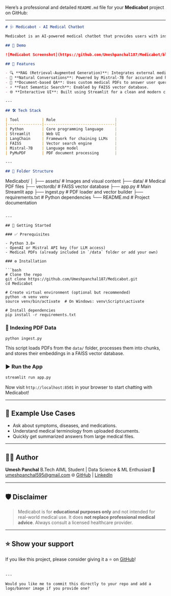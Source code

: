 Here’s a professional and detailed `README.md` file for your **Medicabot** project on GitHub:

---

```markdown
# 🩺 Medicabot - AI Medical Chatbot

Medicabot is an AI-powered medical chatbot that provides users with instant, relevant, and context-aware responses to health-related queries. Built using **LangChain**, **FAISS**, **Streamlit**, and integrated with **Mistral-7B**, Medicabot simulates intelligent medical conversations using a private knowledge base of medical documents.

## 🚀 Demo

![Medicabot Screenshot](https://github.com/Umeshpanchal187/Medicabot/blob/main/assets/medicabot_demo.png) <!-- Replace or add a correct image path if needed -->

## 🧠 Features

- 🔍 **RAG (Retrieval-Augmented Generation)**: Integrates external medical knowledge with responses.
- 💬 **Natural Conversations**: Powered by Mistral-7B for accurate and human-like interactions.
- 🧾 **Document-based QA**: Uses custom medical PDFs to answer user queries.
- ⚡ **Fast Semantic Search**: Enabled by FAISS vector database.
- 🌐 **Interactive UI**: Built using Streamlit for a clean and modern chat interface.

---

## 🛠️ Tech Stack

| Tool          | Role                          |
|---------------|-------------------------------|
| Python        | Core programming language     |
| Streamlit     | Web UI                        |
| LangChain     | Framework for chaining LLMs   |
| FAISS         | Vector search engine          |
| Mistral-7B    | Language model                |
| PyMuPDF       | PDF document processing       |

---

## 📂 Folder Structure

```

Medicabot/
│
├── assets/                    # Images and visual content
├── data/                      # Medical PDF files
├── vectordb/                  # FAISS vector database
├── app.py                     # Main Streamlit app
├── ingest.py                  # PDF loader and vector builder
├── requirements.txt           # Python dependencies
└── README.md                  # Project documentation

````

---

## 🧪 Getting Started

### ✅ Prerequisites

- Python 3.8+
- OpenAI or Mistral API key (for LLM access)
- Medical PDFs (already included in `/data` folder or add your own)

### ⚙️ Installation

```bash
# Clone the repo
git clone https://github.com/Umeshpanchal187/Medicabot.git
cd Medicabot

# Create virtual environment (optional but recommended)
python -m venv venv
source venv/bin/activate  # On Windows: venv\Scripts\activate

# Install dependencies
pip install -r requirements.txt
````

### 🧠 Indexing PDF Data

```bash
python ingest.py
```

This script loads PDFs from the `data/` folder, processes them into chunks, and stores their embeddings in a FAISS vector database.

### ▶️ Run the App

```bash
streamlit run app.py
```

Now visit `http://localhost:8501` in your browser to start chatting with Medicabot!

---

## 📌 Example Use Cases

* Ask about symptoms, diseases, and medications.
* Understand medical terminology from uploaded documents.
* Quickly get summarized answers from large medical files.

---

## 🧑‍💻 Author

**Umesh Panchal**
B.Tech AIML Student | Data Science & ML Enthusiast
📧 [umeshpanchal595@gmail.com](mailto:umeshpanchal595@gmail.com)
🌐 [GitHub](https://github.com/Umeshpanchal187) | [LinkedIn](https://www.linkedin.com/in/umeshpanchal187)

---

## 🛡️ Disclaimer

> Medicabot is for **educational purposes only** and not intended for real-world medical use. It does **not replace professional medical advice**. Always consult a licensed healthcare provider.

---

## ⭐️ Show your support

If you like this project, please consider giving it a ⭐️ on [GitHub](https://github.com/Umeshpanchal187/Medicabot)!

```

---

Would you like me to commit this directly to your repo and add a logo/banner image if you provide one?
```
